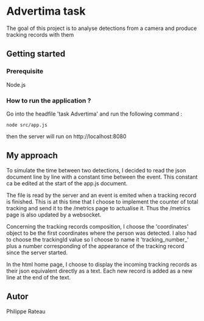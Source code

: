 # Advertima task

The goal of this project is to analyse detections from a camera and produce tracking records with them

## Getting started

### Prerequisite

Node.js

### How to run the application ?

Go into the headfile 'task Advertima' and run the following command :

    node src/app.js

then the server will run on http://localhost:8080


## My approach

To simulate the time between two detections, I decided to read the json document line by line with a constant time between the event. This constant ca be edited at the start of the app.js document.

The file is read by the server and an event is emited when a tracking record is finished. This is at this time that I choose to implement the counter of total tracking and send it to the /metrics page to actualise it. Thus the /metrics page is also updated by a websocket.

Concerning the tracking records composition, I choose the 'coordinates' object to be the first coordinates where the person was detected. I also had to choose the trackingId value so I choose to name it 'tracking_number_' plus a number corresponding of the appearance of the tracking record since the server started.

In the html home page, I choose to display the incoming tracking records as their json equivalent directly as a text. Each new record is added as a new line at the end of the text.


## Autor
Philippe Rateau
